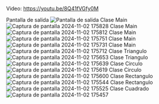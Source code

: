 Video:
https://youtu.be/8Q41fVGfy0M

Pantalla de salida
![Pantalla de salida](https://github.com/user-attachments/assets/5e5fc276-581f-4fca-b5bd-814624caa667)
Clase Main
![Captura de pantalla 2024-11-02 175828](https://github.com/user-attachments/assets/f964d338-7e09-48bc-9ee2-f0ec5b34df3d)
Clase Main
![Captura de pantalla 2024-11-02 175812](https://github.com/user-attachments/assets/e41fdbab-e29f-4eed-ac93-5f34102f1f4e)
Clase Main
![Captura de pantalla 2024-11-02 175751](https://github.com/user-attachments/assets/fd83d4df-571e-49bc-ba93-a87072774a45)
Clase Main
![Captura de pantalla 2024-11-02 175731](https://github.com/user-attachments/assets/2eace891-1496-4dad-8b3a-53f72b3fb726)
Clase Main
![Captura de pantalla 2024-11-02 175712](https://github.com/user-attachments/assets/c1738bd5-306f-4984-aa04-c8f05959162b)
Clase Triangulo
![Captura de pantalla 2024-11-02 175653](https://github.com/user-attachments/assets/e5230413-6460-4c90-b435-65349f1889c9)
Clase Triangulo
![Captura de pantalla 2024-11-02 175639](https://github.com/user-attachments/assets/1a151000-cff0-48e2-973c-706a35c7bfd2)
Clase Circulo
![Captura de pantalla 2024-11-02 175619](https://github.com/user-attachments/assets/8dee5a39-8198-4078-a696-f4312242cf34)
Clase Circulo
![Captura de pantalla 2024-11-02 175600](https://github.com/user-attachments/assets/ae917fd1-95ed-47a6-a143-4e4b3778da84)
Clase Rectangulo
![Captura de pantalla 2024-11-02 175544](https://github.com/user-attachments/assets/2fef1b1e-adc8-43f7-972c-adc77aa19122)
Clase Rectangulo
![Captura de pantalla 2024-11-02 175525](https://github.com/user-attachments/assets/bbf610eb-6463-4039-ab89-7323c8856075)
Clase Cuadrado
![Captura de pantalla 2024-11-02 175457](https://github.com/user-attachments/assets/fc5a7798-8c2a-49cd-8a85-ee3916076112)
